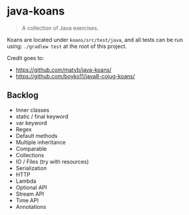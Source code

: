 # java-koans
> A collection of Java exercises. 

Koans are located under `koans/src/test/java`, and all tests can be run using: `./gradlew test` at the root of 
this project.

Credit goes to:
* https://github.com/matyb/java-koans/
* https://github.com/boyko11/java8-cojug-koans/

## Backlog

* Inner classes
* static / final keyword
* var keyword
* Regex
* Default methods
* Multiple inheritance
* Comparable
* Collections
* IO / Files (try with resources)
* Serialization
* HTTP
* Lambda
* Optional API
* Stream API
* Time API
* Annotations
